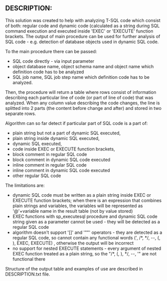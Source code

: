 DESCRIPTION:
------------------------------------------
This solution was created to help with analyzing T-SQL code which consist of both: regular code and dynamic code 
(calculated as a string during SQL command execution and executed inside 'EXEC' or 'EXECUTE' function brackets.
The output of main procedure can be used for further analysis of SQL code - e.g. detection of database objects
used in dynamic SQL code.

To the main procedure there can be passed: 
- SQL code directly - via input parameter
- object database name, object schema name and object name which definition code has to be analyzed
- SQL job name, SQL job step name which definition code has to be analyzed. 

Then, the procedure will return a table where rows consist of information describing each particular line of code 
(or part of line of code) that was analyzed. When any column value describing the code changes, the line is splitted into
2 parts (the content before change and after) and stored in two separate rows. 

Algorithm can so far detect if particular part of SQL code is a part of:
 - plain string but not a part of dynamic SQL executed,
 - plain string inside dynamic SQL executed, 
 - dynamic SQL executed,
 - code inside EXEC or EXECUTE function brackets,
 - block comment in regular SQL code
 - block comment in dynamic SQL code executed
 - inline comment in regular SQL code
 - inline comment in dynamic SQL code executed
 - other regular SQL code 
 
The limitations are: 
- dynamic SQL code must be written as a plain string inside EXEC or EXECUTE function brackets; when there is an expression that combines
	plain strings and variables, the variables will be represented as '@'+variable name in the result table (not by value stored)
- EXEC functions with sp_executesql procedure and dynamic SQL code string given as a parameter cannot be used - they will be detected as a regular SQL code
- algorithm doesn't support '[]' and '""' operators - they are detected as a regular SQL code, so cannot contain any functional words (', /*, */, --, (, ), EXEC, EXECUTE)
	, otherwise the output will be incorrect 
- no support for nested EXECUTE statements - every argument of nested EXEC function treated as a plain string, so the "/*, (, ), */, --, '" are not functional there

Structure of the output table and examples of use are described in DESCRIPTION.txt file.
